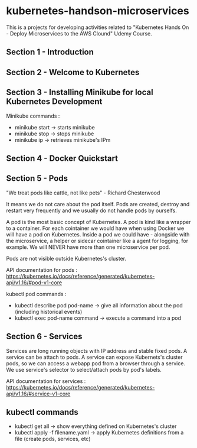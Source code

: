 # kubernetes-handson-microservices
This is a projects for developing activities related to "Kubernetes Hands On - Deploy Microservices to the AWS Clound" Udemy Course.

## Section 1 - Introduction

## Section 2 - Welcome to Kubernetes

## Section 3 - Installing Minikube for local Kubernetes Development

Minikube commands :
- minikube start -> starts minikube
- minikube stop  -> stops minikube
- minikube ip    -> retrieves minikube's IPm 

## Section 4 - Docker Quickstart

## Section 5 - Pods

"We treat pods like cattle, not like pets" - Richard Chesterwood

It means we do not care about the pod itself. Pods are created, destroy and restart very frequently and we usually do not handle pods by ourselfs.

A pod is the most basic concept of Kubernetes. A pod is kind like a wrapper to a container. For each cointainer we would have when using Docker we will have a pod on Kubernetes.
Inside a pod we could have - alongside with the microservice, a helper or sidecar cointainer like a agent for logging, for example.
We will NEVER have more than one microservice per pod.

Pods are not visible outside Kubernetes's cluster.

API documentation for pods : https://kubernetes.io/docs/reference/generated/kubernetes-api/v1.16/#pod-v1-core

kubectl pod commands :
- kubectl describe pod pod-name -> give all information about the pod (including historical events)
- kubectl exec pod-name command -> execute a command into a pod

## Section 6 - Services

Services are long running objects with IP address and stable fixed pods. A service can be attach to pods. 
A service can expose Kubernets's cluster pods, so we can access a webapp pod from a browser through a service. 
We use service's selector to select/attach pods by pod's labels.

API documentation for services : https://kubernetes.io/docs/reference/generated/kubernetes-api/v1.16/#service-v1-core

## kubectl commands

- kubectl get all -> show everything defined on Kubernetes's cluster
- kubectl apply -f filename.yaml -> apply Kubernetes definitions from a file (create pods, services, etc)